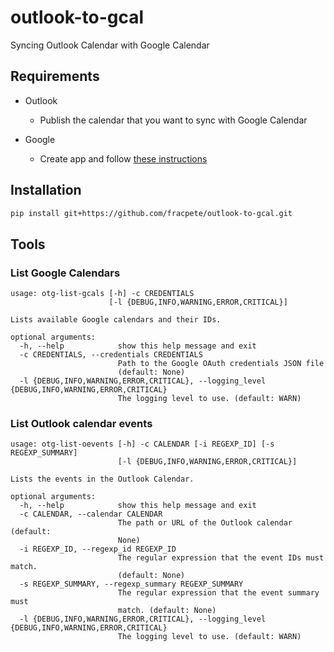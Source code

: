 # outlook-to-gcal
Syncing Outlook Calendar with Google Calendar

## Requirements

* Outlook
  
  * Publish the calendar that you want to sync with Google Calendar

* Google

  * Create app and follow [these instructions](https://developers.google.com/calendar/api/quickstart/python)


## Installation

```bash
pip install git+https://github.com/fracpete/outlook-to-gcal.git
```

## Tools

### List Google Calendars

```
usage: otg-list-gcals [-h] -c CREDENTIALS
                      [-l {DEBUG,INFO,WARNING,ERROR,CRITICAL}]

Lists available Google calendars and their IDs.

optional arguments:
  -h, --help            show this help message and exit
  -c CREDENTIALS, --credentials CREDENTIALS
                        Path to the Google OAuth credentials JSON file
                        (default: None)
  -l {DEBUG,INFO,WARNING,ERROR,CRITICAL}, --logging_level {DEBUG,INFO,WARNING,ERROR,CRITICAL}
                        The logging level to use. (default: WARN)
```

### List Outlook calendar events

```
usage: otg-list-oevents [-h] -c CALENDAR [-i REGEXP_ID] [-s REGEXP_SUMMARY]
                        [-l {DEBUG,INFO,WARNING,ERROR,CRITICAL}]

Lists the events in the Outlook Calendar.

optional arguments:
  -h, --help            show this help message and exit
  -c CALENDAR, --calendar CALENDAR
                        The path or URL of the Outlook calendar (default:
                        None)
  -i REGEXP_ID, --regexp_id REGEXP_ID
                        The regular expression that the event IDs must match.
                        (default: None)
  -s REGEXP_SUMMARY, --regexp_summary REGEXP_SUMMARY
                        The regular expression that the event summary must
                        match. (default: None)
  -l {DEBUG,INFO,WARNING,ERROR,CRITICAL}, --logging_level {DEBUG,INFO,WARNING,ERROR,CRITICAL}
                        The logging level to use. (default: WARN)
```

